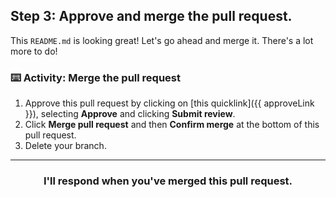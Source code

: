 ## Step 3: Approve and merge the pull request.

This `README.md` is looking great! Let's go ahead and merge it. There's a lot more to do!

### :keyboard: Activity: Merge the pull request

1. Approve this pull request by clicking on [this quicklink]({{ approveLink }}), selecting **Approve** and clicking **Submit review**.
1. Click **Merge pull request** and then **Confirm merge** at the bottom of this pull request.
1. Delete your branch.

<hr>
<h3 align="center">I'll respond when you've merged this pull request.</h3>
